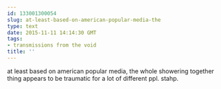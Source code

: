 ```yaml
---
id: 133001300054
slug: at-least-based-on-american-popular-media-the
type: text
date: 2015-11-11 14:14:30 GMT
tags:
- transmissions from the void
title: ''
---
```

at least based on american popular media, the whole showering together thing appears to be traumatic for a lot of different ppl. stahp.